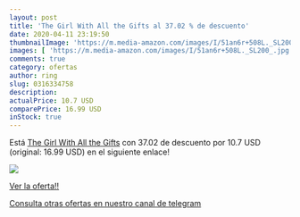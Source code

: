 ```yaml
---
layout: post
title: 'The Girl With All the Gifts al 37.02 % de descuento'
date: 2020-04-11 23:19:50
thumbnailImage: 'https://m.media-amazon.com/images/I/51an6r+508L._SL200_.jpg'
images: [ 'https://m.media-amazon.com/images/I/51an6r+508L._SL200_.jpg' ]
comments: true
category: ofertas
author: ring
slug: 0316334758
description:
actualPrice: 10.7 USD
comparePrice: 16.99 USD
inStock: true
---
```


Está [The Girl With All the Gifts](https://www.amazon.com/dp/0316334758/?tag=redken08-20) con 37.02 de descuento por 10.7 USD (original: 16.99 USD) en el siguiente enlace!

[![](https://m.media-amazon.com/images/I/51an6r+508L._SL200_.jpg)](https://www.amazon.com/dp/0316334758/?tag=redken08-20)

[Ver la oferta!!](https://www.amazon.com/dp/0316334758/?tag=redken08-20)

[Consulta otras ofertas en nuestro canal de telegram](https://t.me/s/ofertas25)
